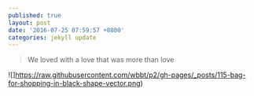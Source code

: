 ```yaml
---
published: true
layout: post
date: '2016-07-25 07:59:57 +0800'
categories: jekyll update
---
```

> We loved with a love that was more than love

![]https://raw.githubusercontent.com/wbbt/p2/gh-pages/_posts/115-bag-for-shopping-in-black-shape-vector.png)

